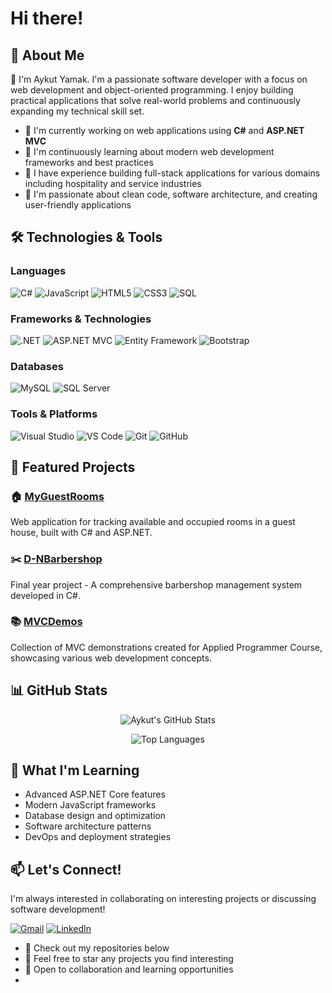 # Hi there!

## 🚀 About Me

👋 I'm Aykut Yamak. I'm a passionate software developer with a focus on web development and object-oriented programming. I enjoy building practical applications that solve real-world problems and continuously expanding my technical skill set.
- 🔭 I'm currently working on web applications using **C#** and **ASP.NET MVC**
- 🌱 I'm continuously learning about modern web development frameworks and best practices
- 💼 I have experience building full-stack applications for various domains including hospitality and service industries
- 🎯 I'm passionate about clean code, software architecture, and creating user-friendly applications

## 🛠️ Technologies & Tools

### Languages
![C#](https://img.shields.io/badge/C%23-239120?style=for-the-badge&logo=c-sharp&logoColor=white)
![JavaScript](https://img.shields.io/badge/JavaScript-F7DF1E?style=for-the-badge&logo=javascript&logoColor=black)
![HTML5](https://img.shields.io/badge/HTML5-E34F26?style=for-the-badge&logo=html5&logoColor=white)
![CSS3](https://img.shields.io/badge/CSS3-1572B6?style=for-the-badge&logo=css3&logoColor=white)
![SQL](https://img.shields.io/badge/SQL-4479A1?style=for-the-badge&logo=mysql&logoColor=white)

### Frameworks & Technologies
![.NET](https://img.shields.io/badge/.NET-512BD4?style=for-the-badge&logo=dotnet&logoColor=white)
![ASP.NET MVC](https://img.shields.io/badge/ASP.NET%20MVC-512BD4?style=for-the-badge&logo=dotnet&logoColor=white)
![Entity Framework](https://img.shields.io/badge/Entity%20Framework-512BD4?style=for-the-badge&logo=dotnet&logoColor=white)
![Bootstrap](https://img.shields.io/badge/Bootstrap-7952B3?style=for-the-badge&logo=bootstrap&logoColor=white)

### Databases
![MySQL](https://img.shields.io/badge/MySQL-4479A1?style=for-the-badge&logo=mysql&logoColor=white)
![SQL Server](https://img.shields.io/badge/SQL%20Server-CC2927?style=for-the-badge&logo=microsoft-sql-server&logoColor=white)

### Tools & Platforms
![Visual Studio](https://img.shields.io/badge/Visual%20Studio-5C2D91?style=for-the-badge&logo=visual-studio&logoColor=white)
![VS Code](https://img.shields.io/badge/VS%20Code-007ACC?style=for-the-badge&logo=visual-studio-code&logoColor=white)
![Git](https://img.shields.io/badge/Git-F05032?style=for-the-badge&logo=git&logoColor=white)
![GitHub](https://img.shields.io/badge/GitHub-181717?style=for-the-badge&logo=github&logoColor=white)

## 🎯 Featured Projects

### 🏠 [MyGuestRooms](https://github.com/AykutYamak/MyGuestRooms)
Web application for tracking available and occupied rooms in a guest house, built with C# and ASP.NET.

### ✂️ [D-NBarbershop](https://github.com/AykutYamak/D-NBarbershop) 
Final year project - A comprehensive barbershop management system developed in C#.

### 📚 [MVCDemos](https://github.com/AykutYamak/MVCDemos)
Collection of MVC demonstrations created for Applied Programmer Course, showcasing various web development concepts.

## 📊 GitHub Stats

<div align="center">
  
![Aykut's GitHub Stats](https://github-readme-stats.vercel.app/api?username=AykutYamak&show_icons=true&theme=radical&hide_border=true&count_private=true)

![Top Languages](https://github-readme-stats.vercel.app/api/top-langs/?username=AykutYamak&layout=compact&theme=radical&hide_border=true)

</div>

## 🌟 What I'm Learning

- Advanced ASP.NET Core features
- Modern JavaScript frameworks
- Database design and optimization
- Software architecture patterns
- DevOps and deployment strategies

## 📫 Let's Connect!

I'm always interested in collaborating on interesting projects or discussing software development!

[![Gmail](https://img.shields.io/badge/Gmail-D14836?style=for-the-badge&logo=gmail&logoColor=white)](mailto:aykut2006yamak@gmail.com)
[![LinkedIn](https://img.shields.io/badge/LinkedIn-0077B5?style=for-the-badge&logo=linkedin&logoColor=white)](https://www.linkedin.com/in/aykut-yamak-6b7b2937b/)

- 💼 Check out my repositories below
- 🌟 Feel free to star any projects you find interesting
- 🤝 Open to collaboration and learning opportunities
- 
